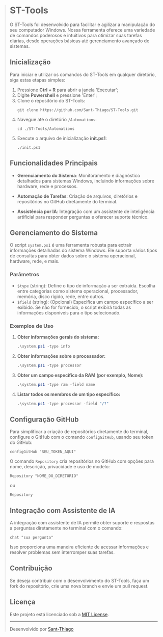 > # ST-Tools
> 
> O ST-Tools foi desenvolvido para facilitar e agilizar a manipulação do seu computador Windows. Nossa ferramenta oferece uma variedade de comandos poderosos e intuitivos para otimizar suas tarefas diárias, desde operações básicas até gerenciamento avançado de sistemas.
> 
> ## Inicialização
> 
> Para iniciar e utilizar os comandos do ST-Tools em qualquer diretório, siga estas etapas simples:
> 
> 1. Pressione **Ctrl + R** para abrir a janela 'Executar';
> 2. Digite **Powershell** e pressione 'Enter';
> 3. Clone o repositório do ST-Tools:
>    ```shell
>    git clone https://github.com/Sant-Thiago/ST-Tools.git
>    ```
> 4. Navegue até o diretório `/Automations`:
>    ```shell
>    cd ./ST-Tools/Automations
>    ```
> 5. Execute o arquivo de inicialização **init.ps1**:
>    ```shell
>    ./init.ps1
>    ```
> 
> ## Funcionalidades Principais
> 
> - **Gerenciamento do Sistema**: Monitoramento e diagnóstico detalhados para sistemas Windows, incluindo informações sobre hardware, rede e processos.
> 
> - **Automação de Tarefas**: Criação de arquivos, diretórios e repositórios no GitHub diretamente do terminal.
> 
> - **Assistência por IA**: Integração com um assistente de inteligência artificial para responder perguntas e oferecer suporte técnico.
> 
> ## Gerenciamento do Sistema
> 
> O script `system.ps1` é uma ferramenta robusta para extrair informações detalhadas do sistema Windows. Ele suporta vários tipos de consultas para obter dados sobre o sistema operacional, hardware, rede, e mais.
> 
> ### Parâmetros
> 
> - `$type` (string): Define o tipo de informação a ser extraída. Escolha entre categorias como sistema operacional, processador, memória, disco rígido, rede, entre outros.
> - `$field` (string): (Opcional) Especifica um campo específico a ser exibido. Se não for fornecido, o script exibirá todas as informações disponíveis para o tipo selecionado.
> 
> ### Exemplos de Uso
> 
> 1. **Obter informações gerais do sistema:**
>    ```powershell
>    .\system.ps1 -type info
>    ```
> 
> 2. **Obter informações sobre o processador:**
>    ```powershell
>    .\system.ps1 -type processor
>    ```
> 
> 3. **Obter um campo específico da RAM (por exemplo, Nome):**
>    ```powershell
>    .\system.ps1 -type ram -field name
>    ```
> 
> 4. **Listar todos os membros de um tipo específico:**
>    ```powershell
>    .\system.ps1 -type processor -field "/?"
>    ```
> 
> ## Configuração GitHub
> 
> Para simplificar a criação de repositórios diretamente do terminal, configure o GitHub com o comando `configGitHub`, usando seu token do GitHub:
> 
> ```shell
> configGitHub "SEU_TOKEN_AQUI"
> ```
> 
> O comando `Repository` cria repositórios no GitHub com opções para nome, descrição, privacidade e uso de modelo:
> 
> ```shell
> Repository "NOME_DO_DIRETORIO"
> ```
> 
> ou
> 
> ```shell
> Repository
> ```
> 
> ## Integração com Assistente de IA
> 
> A integração com assistente de IA permite obter suporte e respostas a perguntas diretamente no terminal com o comando:
> 
> ```shell
> chat "sua pergunta"
> ```
> 
> Isso proporciona uma maneira eficiente de acessar informações e resolver problemas sem interromper suas tarefas.
> 
> ## Contribuição
> 
> Se deseja contribuir com o desenvolvimento do ST-Tools, faça um fork do repositório, crie uma nova branch e envie um pull request.
> 
> ## Licença
> 
> Este projeto está licenciado sob a [MIT License](LICENSE).
> 
> ---
> 
> Desenvolvido por [Sant-Thiago](https://github.com/Sant-Thiago)
